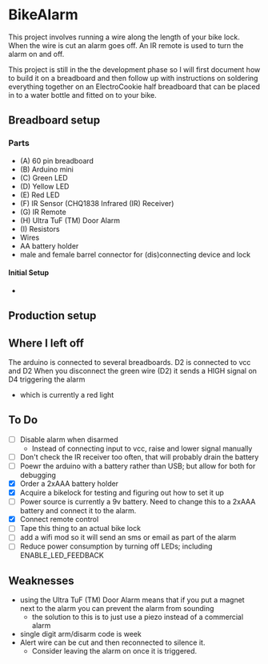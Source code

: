 # BikeAlarm
This project involves running a wire along the length of your bike lock. When the wire is cut an alarm goes off. An IR remote is used to turn the alarm on and off.

This project is still in the the development phase so I will first document how to build it on a breadboard and then follow up with instructions on soldering everything together on an ElectroCookie half breadboard that can be placed in to a water bottle and fitted on to your bike.

## Breadboard setup

### Parts

* (A) 60 pin breadboard
* (B) Arduino mini
* (C) Green LED
* (D) Yellow LED
* (E) Red LED
* (F) IR Sensor (CHQ1838 Infrared (IR) Receiver)
* (G) IR Remote
* (H) Ultra TuF (TM) Door Alarm
* (I) Resistors
* Wires
* AA battery holder
* male and female barrel connector for (dis)connecting device and lock


#### Initial Setup

*

## Production setup

## Where I left off
The arduino is connected to several breadboards.
D2 is connected to vcc and D2
When you disconnect the green wire (D2) it sends a HIGH signal on D4 triggering the alarm
  - which is currently a red light

## To Do
- [ ] Disable alarm when disarmed
    - Instead of connecting input to vcc, raise and lower signal manually
- [ ] Don't check the IR receiver too often, that will probably drain the battery
- [ ] Poewr the arduino with a battery rather than USB; but allow for both for debugging
- [x] Order a 2xAAA battery holder
- [x] Acquire a bikelock for testing and figuring out how to set it up
- [ ] Power source is currently a 9v battery. Need to change this to a 2xAAA battery and connect it to the alarm.
- [x] Connect remote control
- [ ] Tape this thing to an actual bike lock
- [ ] add a wifi mod so it will send an sms or email as part of the alarm
- [ ] Reduce power consumption by turning off LEDs; including ENABLE_LED_FEEDBACK

## Weaknesses
* using the Ultra TuF (TM) Door Alarm means that if you put a magnet next to the alarm you can prevent the alarm from sounding
  - the solution to this is to just use a piezo instead of a commercial alarm
* single digit arm/disarm code is week
* Alert wire can be cut and then reconnected to silence it.
  - Consider leaving the alarm on once it is triggered. 
